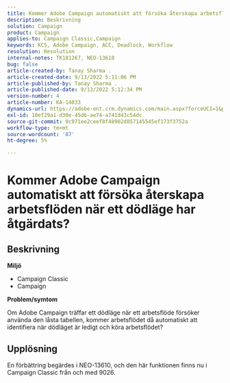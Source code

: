 ```yaml
---
title: Kommer Adobe Campaign automatiskt att försöka återskapa arbetsflöden när ett dödläge har åtgärdats?
description: Beskrivning
solution: Campaign
product: Campaign
applies-to: Campaign Classic,Campaign
keywords: KCS, Adobe Campaign, ACC, Deadlock, Workflow
resolution: Resolution
internal-notes: TK181267, NEO-13610
bug: false
article-created-by: Tanay Sharma .
article-created-date: 9/13/2022 5:11:06 PM
article-published-by: Tanay Sharma .
article-published-date: 9/13/2022 5:12:34 PM
version-number: 4
article-number: KA-14033
dynamics-url: https://adobe-ent.crm.dynamics.com/main.aspx?forceUCI=1&pagetype=entityrecord&etn=knowledgearticle&id=33c2550b-8733-ed11-9db1-002248086735
exl-id: 18ef29a1-d30e-45d6-ae74-a741d43c54dc
source-git-commit: 9c971ee2ceef8f48902d857145545ef173f3752a
workflow-type: tm+mt
source-wordcount: '87'
ht-degree: 5%

---
```


# Kommer Adobe Campaign automatiskt att försöka återskapa arbetsflöden när ett dödläge har åtgärdats?

## Beskrivning


<b>Miljö</b>

- Campaign Classic
- Campaign




<b>Problem/symtom</b>

Om Adobe Campaign träffar ett dödläge när ett arbetsflöde försöker använda den låsta tabellen, kommer arbetsflödet då automatiskt att identifiera när dödläget är ledigt och köra arbetsflödet?

## Upplösning


En förbättring begärdes i NEO-13610, och den här funktionen finns nu i Campaign Classic från och med 9026.
